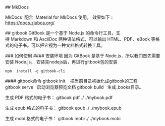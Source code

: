 ## MkDocs

MkDocs  配合  Material for MkDocs 使用，
效果如下：https://docs.zjubca.org/


## gitbook
GitBook 是一个基于 Node.js 的命令行工具，支持 Markdown 和 AsciiDoc 两种语法格式，可以输出 HTML、PDF、eBook 等格式的电子书。可以把它视为一种文档格式转换工具。

### 如何使用
#### 安装环境
因为 GitBook 是基于 Node.js，所以我们首先需要安装 Node.js。
安装完nodejs后，再进行gitbook包的安装
```
npm  install -g gitbook-cli
```

#### gitbook命令
gitbook init    把当前目录初始化成gitbook的工程
gitbook serve   启动浏览器预览文档
gitbook build   生成_books目录。

生成 PDF 格式的电子书：
gitbook pdf ./ ./mybook.pdf

生成 epub 格式的电子书：
gitbook epub ./ ./mybook.epub

生成 mobi 格式的电子书：
gitbook mobi ./ ./mybook.mobi

